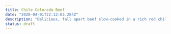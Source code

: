 ```yaml
---
title: Chile Colorado Beef
date: "2020-04-01T22:12:03.284Z"
description: "Delicious, fall apart beef slow-cooked in a rich red chile sauce"
status: draft
---
```

